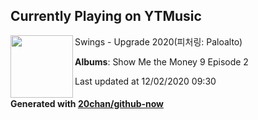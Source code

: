 ## Currently Playing on YTMusic

[<img align="left" width="100" src="https://lh3.googleusercontent.com/MUdlyRfE_f1VEVOaB6LYlX7AUo7fpe8u6LRqmueZ8Ur-AaJz-X_DAj7jf-wIA8WiUBQ90c0cljdywT9KLw">](https://music.youtube.com/channel/UCxz7gLC1-zY1l20C4fQKrRA)

Swings - Upgrade 2020(피처링: Paloalto)

**Albums**: Show Me the Money 9 Episode 2

Last updated at 12/02/2020 09:30

#### Generated with [20chan/github-now](https://github.com/20chan/github-now)
